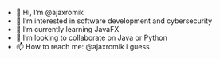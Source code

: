 - 👋 Hi, I’m @ajaxromik
- 👀 I’m interested in software development and cybersecurity
- 🌱 I’m currently learning JavaFX
- 💞️ I’m looking to collaborate on Java or Python
- 📫 How to reach me: @ajaxromik i guess

<!---
ajaxromik/ajaxromik is a ✨ special ✨ repository because its `README.md` (this file) appears on your GitHub profile.
You can click the Preview link to take a look at your changes.
--->

